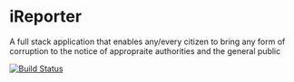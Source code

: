 # iReporter
A full stack application that enables any/every citizen to bring any form of corruption to the notice of appropraite authorities and the general public

[![Build Status](https://travis-ci.org/beejay1293/iReporter.svg?branch=edit-redflag-location)](https://travis-ci.org/beejay1293/iReporter)
